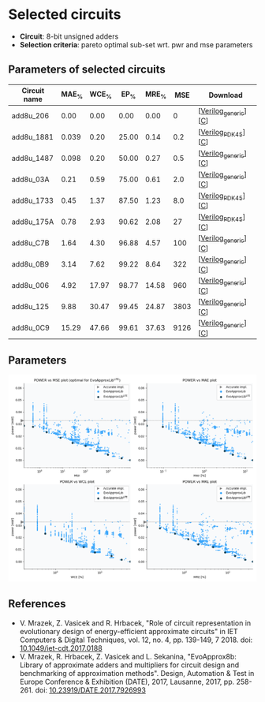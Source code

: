 
Selected circuits
===================
 - **Circuit**: 8-bit unsigned adders
 - **Selection criteria**: pareto optimal sub-set wrt. pwr and mse parameters

Parameters of selected circuits
----------------------------

| Circuit name | MAE<sub>%</sub> | WCE<sub>%</sub> | EP<sub>%</sub> | MRE<sub>%</sub> | MSE | Download |
| --- |  --- | --- | --- | --- | --- | --- | 
| add8u_206 | 0.00 | 0.00 | 0.00 | 0.00 | 0 |  [[Verilog<sub>generic</sub>](add8u_206.v)]  [[C](add8u_206.c)] |
| add8u_1881 | 0.039 | 0.20 | 25.00 | 0.14 | 0.2 |   [[Verilog<sub>PDK45</sub>](add8u_1881_pdk45.v)] [[C](add8u_1881.c)] |
| add8u_1487 | 0.098 | 0.20 | 50.00 | 0.27 | 0.5 |  [[Verilog<sub>generic</sub>](add8u_1487.v)]  [[C](add8u_1487.c)] |
| add8u_03A | 0.21 | 0.59 | 75.00 | 0.61 | 2.0 |  [[Verilog<sub>generic</sub>](add8u_03A.v)]  [[C](add8u_03A.c)] |
| add8u_1733 | 0.45 | 1.37 | 87.50 | 1.23 | 8.0 |   [[Verilog<sub>PDK45</sub>](add8u_1733_pdk45.v)] [[C](add8u_1733.c)] |
| add8u_175A | 0.78 | 2.93 | 90.62 | 2.08 | 27 |   [[Verilog<sub>PDK45</sub>](add8u_175A_pdk45.v)] [[C](add8u_175A.c)] |
| add8u_C7B | 1.64 | 4.30 | 96.88 | 4.57 | 100 |  [[Verilog<sub>generic</sub>](add8u_C7B.v)]  [[C](add8u_C7B.c)] |
| add8u_0B9 | 3.14 | 7.62 | 99.22 | 8.64 | 322 |  [[Verilog<sub>generic</sub>](add8u_0B9.v)]  [[C](add8u_0B9.c)] |
| add8u_006 | 4.92 | 17.97 | 98.77 | 14.58 | 960 |  [[Verilog<sub>generic</sub>](add8u_006.v)]  [[C](add8u_006.c)] |
| add8u_125 | 9.88 | 30.47 | 99.45 | 24.87 | 3803 |  [[Verilog<sub>generic</sub>](add8u_125.v)]  [[C](add8u_125.c)] |
| add8u_0C9 | 15.29 | 47.66 | 99.61 | 37.63 | 9126 |  [[Verilog<sub>generic</sub>](add8u_0C9.v)]  [[C](add8u_0C9.c)] |
    
Parameters
--------------
![Parameters figure](fig.png)

References
--------------
   - V. Mrazek, Z. Vasicek and R. Hrbacek, "Role of circuit representation in evolutionary design of energy-efficient approximate circuits" in IET Computers & Digital Techniques, vol. 12, no. 4, pp. 139-149, 7 2018. doi: [10.1049/iet-cdt.2017.0188](https://dx.doi.org/10.1049/iet-cdt.2017.0188)
   - V. Mrazek, R. Hrbacek, Z. Vasicek and L. Sekanina, "EvoApprox8b: Library of approximate adders and multipliers for circuit design and benchmarking of approximation methods". Design, Automation & Test in Europe Conference & Exhibition (DATE), 2017, Lausanne, 2017, pp. 258-261. doi: [10.23919/DATE.2017.7926993](https://dx.doi.org/10.23919/DATE.2017.7926993)

             